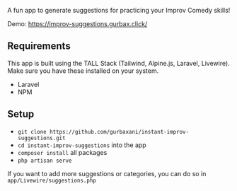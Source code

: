 A fun app to generate suggestions for practicing your Improv Comedy skills! 

Demo: https://improv-suggestions.gurbax.click/

## Requirements
This app is built using the TALL Stack (Tailwind, Alpine.js, Laravel, Livewire). Make sure you have these installed on your system.
- Laravel
- NPM

## Setup
- `git clone https://github.com/gurbaxani/instant-improv-suggestions.git`
- `cd instant-improv-suggestions` into the app
- `composer install` all packages
- `php artisan serve`

If you want to add more suggestions or categories, you can do so in `app/Livewire/suggestions.php`
